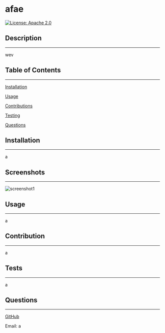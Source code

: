 # afae

[![License: Apache 2.0](https://img.shields.io/badge/License-Apache_2.0-blue.svg)](https://opensource.org/licenses/Apache-2.0)
## Description 

---
wev

## Table of Contents 

---
[Installation](#installation)

[Usage](#usage)

[Contributions](#contributions)

[Testing](#testing)

[Questions](#questions)


## Installation 

---
a

## Screenshots
---
![screenshot1](./path/to/screenshot)

## Usage 

---
a


## Contribution 

---
a

## Tests 

---
a

## Questions 

---
[GitHub](https://github.com/a/)

Email: a

